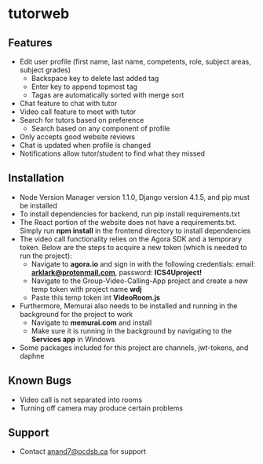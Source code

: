 
# tutorweb

## Features

* Edit user profile (first name, last name, competents, role, subject areas, subject grades) 
    * Backspace key to delete last added tag
    * Enter key to append topmost tag
    * Tagas are automatically sorted with merge sort 
* Chat feature to chat with tutor 
* Video call feature to meet with tutor
* Search for tutors based on preference
    * Search based on any component of profile 
* Only accepts good website reviews
* Chat is updated when profile is changed
* Notifications allow tutor/student to find what they missed

## Installation
* Node Version Manager version 1.1.0,  Django version 4.1.5, and pip must be installed
* To install dependencies for backend, run pip install requirements.txt
* The React portion of the website does not have a requirements.txt. Simply run **npm install** in the frontend directory to install dependencies
* The video call functionality relies on the Agora SDK and a temporary token. Below are the steps to acquire a new token (which is needed to run the project):
    - Navigate to **agora.io** and sign in with the following credentials: email: **arklark@protonmail.com**, password: **ICS4Uproject!**
    - Navigate to the Group-Video-Calling-App project and create a new temp token with project name **wdj** 
    - Paste this temp token int **VideoRoom.js**
* Furthermore, Memurai also needs to be installed and running in the background for the project to work
    - Navigate to **memurai.com** and install
    - Make sure it is running in the background by navigating to the **Services app** in Windows
* Some packages included for this project are channels, jwt-tokens, and daphne

## Known Bugs
* Video call is not separated into rooms
* Turning off camera may produce certain problems

## Support
* Contact anand7@ocdsb.ca for support
